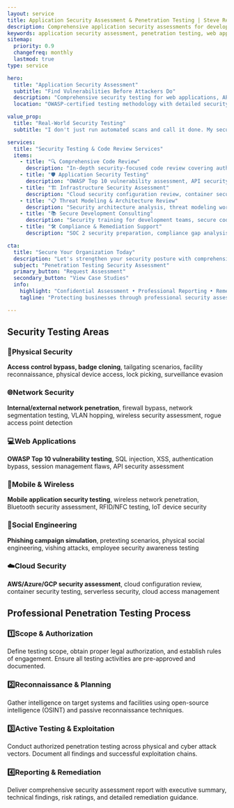 ```yaml
---
layout: service
title: Application Security Assessment & Penetration Testing | Steve Regester
description: Comprehensive application security assessments for development teams. Expert penetration testing, code review, vulnerability assessment, and security architecture guidance for web applications and APIs.
keywords: application security assessment, penetration testing, web application security, API security testing, OWASP testing, security code review, vulnerability assessment
sitemap:
  priority: 0.9
  changefreq: monthly
  lastmod: true
type: service

hero:
  title: "Application Security Assessment"
  subtitle: "Find Vulnerabilities Before Attackers Do"
  description: "Comprehensive security testing for web applications, APIs, and mobile apps<br>Expert penetration testing with actionable remediation guidance"
  location: "OWASP-certified testing methodology with detailed security reports"

value_prop:
  title: "Real-World Security Testing"
  subtitle: "I don't just run automated scans and call it done. My security assessments combine <strong>manual penetration testing with comprehensive code analysis</strong> to uncover the vulnerabilities that actually matter. From SQL injection to business logic flaws, I test your application the way real attackers would.<br><br>Every assessment includes <strong>detailed remediation guidance, proof-of-concept exploits, and developer-friendly explanations</strong> so your team can fix issues quickly and understand how to prevent them in the future. No generic reports — just actionable security intelligence."

services:
  title: "Security Testing & Code Review Services"
  items:
    - title: "🔍 Comprehensive Code Review"
      description: "In-depth security-focused code review covering authentication, authorization, input validation, encryption, and secure coding practices across your entire codebase"
    - title: "🛡️ Application Security Testing"
      description: "OWASP Top 10 vulnerability assessment, API security testing, authentication bypass testing, and comprehensive web application security analysis"
    - title: "🏗️ Infrastructure Security Assessment"
      description: "Cloud security configuration review, container security testing, CI/CD pipeline security assessment, and infrastructure as code security analysis"
    - title: "📋 Threat Modeling & Architecture Review"
      description: "Security architecture analysis, threat modeling workshops, attack surface assessment, and security design pattern recommendations"
    - title: "📚 Secure Development Consulting"
      description: "Security training for development teams, secure coding guidelines, security tool integration, and ongoing security mentoring"
    - title: "🛠️ Compliance & Remediation Support"
      description: "SOC 2 security preparation, compliance gap analysis, remediation roadmaps, and ongoing security improvement consulting"

cta:
  title: "Secure Your Organization Today"
  description: "Let's strengthen your security posture with comprehensive assessment and expert remediation guidance."
  subject: "Penetration Testing Security Assessment"
  primary_button: "Request Assessment"
  secondary_button: "View Case Studies"
  info:
    highlight: "Confidential Assessment • Professional Reporting • Remediation Support"
    tagline: "Protecting businesses through professional security assessment"

---
```


<!-- Testing Areas Section -->
<section class="fullwidth-section skills-section">
  <div class="section-container">
    <h2 class="section-title">Security Testing Areas</h2>
    <div class="skills-grid">
      <div class="skill-category">
        <h3><span>🏢</span>Physical Security</h3>
        <p><strong>Access control bypass, badge cloning</strong>, tailgating scenarios, facility reconnaissance, physical device access, lock picking, surveillance evasion</p>
      </div>
      <div class="skill-category">
        <h3><span>🌐</span>Network Security</h3>
        <p><strong>Internal/external network penetration</strong>, firewall bypass, network segmentation testing, VLAN hopping, wireless security assessment, rogue access point detection</p>
      </div>
      <div class="skill-category">
        <h3><span>💻</span>Web Applications</h3>
        <p><strong>OWASP Top 10 vulnerability testing</strong>, SQL injection, XSS, authentication bypass, session management flaws, API security assessment</p>
      </div>
      <div class="skill-category">
        <h3><span>📱</span>Mobile & Wireless</h3>
        <p><strong>Mobile application security testing</strong>, wireless network penetration, Bluetooth security assessment, RFID/NFC testing, IoT device security</p>
      </div>
      <div class="skill-category">
        <h3><span>👤</span>Social Engineering</h3>
        <p><strong>Phishing campaign simulation</strong>, pretexting scenarios, physical social engineering, vishing attacks, employee security awareness testing</p>
      </div>
      <div class="skill-category">
        <h3><span>☁️</span>Cloud Security</h3>
        <p><strong>AWS/Azure/GCP security assessment</strong>, cloud configuration review, container security testing, serverless security, cloud access management</p>
      </div>
    </div>
  </div>
</section>

<!-- Process Section -->
<section class="fullwidth-section about-section">
  <div class="section-container">
    <h2 class="section-title">Professional Penetration Testing Process</h2>
    <div class="skills-grid">
      <div class="skill-category">
        <h3><span>1️⃣</span>Scope & Authorization</h3>
        <p>Define testing scope, obtain proper legal authorization, and establish rules of engagement. Ensure all testing activities are pre-approved and documented.</p>
      </div>
      <div class="skill-category">
        <h3><span>2️⃣</span>Reconnaissance & Planning</h3>
        <p>Gather intelligence on target systems and facilities using open-source intelligence (OSINT) and passive reconnaissance techniques.</p>
      </div>
      <div class="skill-category">
        <h3><span>3️⃣</span>Active Testing & Exploitation</h3>
        <p>Conduct authorized penetration testing across physical and cyber attack vectors. Document all findings and successful exploitation chains.</p>
      </div>
      <div class="skill-category">
        <h3><span>4️⃣</span>Reporting & Remediation</h3>
        <p>Deliver comprehensive security assessment report with executive summary, technical findings, risk ratings, and detailed remediation guidance.</p>
      </div>
    </div>
  </div>
</section>